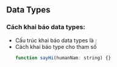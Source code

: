
## Data Types

### Cách khai báo data types:

* Cấu trúc khai báo data types là *:<type>*
* Cách khai báo type cho tham số
  ```Javascript
  function sayHi(humanNam: string) {}
  ```
